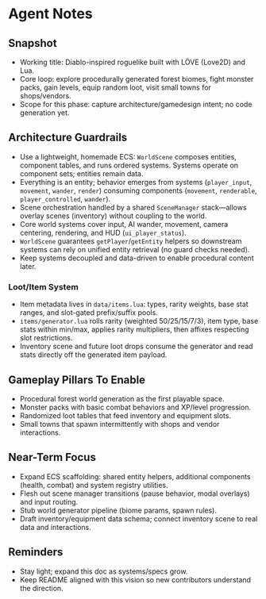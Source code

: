 # Agent Notes

## Snapshot
- Working title: Diablo-inspired roguelike built with LÖVE (Love2D) and Lua.
- Core loop: explore procedurally generated forest biomes, fight monster packs, gain levels, equip random loot, visit small towns for shops/vendors.
- Scope for this phase: capture architecture/gamedesign intent; no code generation yet.

## Architecture Guardrails
- Use a lightweight, homemade ECS: `WorldScene` composes entities, component tables, and runs ordered systems. Systems operate on component sets; entities remain data.
- Everything is an entity; behavior emerges from systems (`player_input`, `movement`, `wander`, `render`) consuming components (`movement`, `renderable`, `player_controlled`, `wander`).
- Scene orchestration handled by a shared `SceneManager` stack—allows overlay scenes (inventory) without coupling to the world.
- Core world systems cover input, AI wander, movement, camera centering, rendering, and HUD (`ui_player_status`).
- `WorldScene` guarantees `getPlayer`/`getEntity` helpers so downstream systems can rely on unified entity retrieval (no guard checks needed).
- Keep systems decoupled and data-driven to enable procedural content later.

### Loot/Item System
- Item metadata lives in `data/items.lua`: types, rarity weights, base stat ranges, and slot-gated prefix/suffix pools.
- `items/generator.lua` rolls rarity (weighted 50/25/15/7/3), item type, base stats within min/max, applies rarity multipliers, then affixes respecting slot restrictions.
- Inventory scene and future loot drops consume the generator and read stats directly off the generated item payload.

## Gameplay Pillars To Enable
- Procedural forest world generation as the first playable space.
- Monster packs with basic combat behaviors and XP/level progression.
- Randomized loot tables that feed inventory and equipment slots.
- Small towns that spawn intermittently with shops and vendor interactions.

## Near-Term Focus
- Expand ECS scaffolding: shared entity helpers, additional components (health, combat) and system registry utilities.
- Flesh out scene manager transitions (pause behavior, modal overlays) and input routing.
- Stub world generator pipeline (biome params, spawn rules).
- Draft inventory/equipment data schema; connect inventory scene to real data and interactions.

## Reminders
- Stay light; expand this doc as systems/specs grow.
- Keep README aligned with this vision so new contributors understand the direction.
